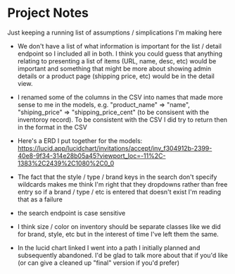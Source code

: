 # Project Notes

Just keeping a running list of assumptions / simplications I'm making here

- We don't have a list of what information is important for the list / detail endpoint so I included all in both. I think you could guess that anything relating to presenting a list of items (URL, name, desc, etc) would be important and something that might be more about showing admin details or a product page (shipping price, etc) would be in the detail view.
- I renamed some of the columns in the CSV into names that made more sense to me in the models, e.g. "product_name" => "name", "shiping_price" => "shipping_price_cent" (to be consisent with the inventoroy record). To be consistent with the CSV I did try to return then in the format in the CSV
- Here's a ERD I put together for the models: https://lucid.app/lucidchart/invitations/accept/inv_f304912b-2399-40e8-9f34-314e28b05a45?viewport_loc=-11%2C-1383%2C2439%2C1080%2C0_0
- The fact that the style / type / brand keys in the search don't specify wildcards makes me think I'm right that they dropdowns rather than free entry so if a brand / type / etc is entered that doesn't exist I'm reading that as a failure
- the search endpoint is case sensitive

- I think size / color on inventory should be separate classes like we did for brand, style, etc but in the interest of time I've left them the same.
- In the lucid chart linked I went into a path I initially planned and subsequently abandoned. I'd be glad to talk more about that if you'd like (or can give a cleaned up "final" version if you'd prefer)